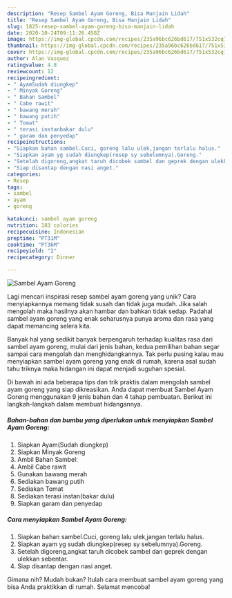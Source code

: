 ```yaml
---
description: "Resep Sambel Ayam Goreng, Bisa Manjain Lidah"
title: "Resep Sambel Ayam Goreng, Bisa Manjain Lidah"
slug: 1825-resep-sambel-ayam-goreng-bisa-manjain-lidah
date: 2020-10-24T09:11:26.458Z
image: https://img-global.cpcdn.com/recipes/235a96bc626bd617/751x532cq70/sambel-ayam-goreng-foto-resep-utama.jpg
thumbnail: https://img-global.cpcdn.com/recipes/235a96bc626bd617/751x532cq70/sambel-ayam-goreng-foto-resep-utama.jpg
cover: https://img-global.cpcdn.com/recipes/235a96bc626bd617/751x532cq70/sambel-ayam-goreng-foto-resep-utama.jpg
author: Alan Vasquez
ratingvalue: 4.8
reviewcount: 12
recipeingredient:
- " AyamSudah diungkep"
- " Minyak Goreng"
- " Bahan Sambel"
- " Cabe rawit"
- " bawang merah"
- " bawang putih"
- " Tomat"
- " terasi instanbakar dulu"
- " garam dan penyedap"
recipeinstructions:
- "Siapkan bahan sambel.Cuci, goreng lalu ulek,jangan terlalu halus."
- "Siapkan ayam yg sudah diungkep(resep sy sebelumnya).Goreng."
- "Setelah digoreng,angkat taruh dicobek sambel dan geprek dengan ulekkan sebentar."
- "Siap disantap dengan nasi anget."
categories:
- Resep
tags:
- sambel
- ayam
- goreng

katakunci: sambel ayam goreng 
nutrition: 183 calories
recipecuisine: Indonesian
preptime: "PT31M"
cooktime: "PT36M"
recipeyield: "2"
recipecategory: Dinner

---
```



![Sambel Ayam Goreng](https://img-global.cpcdn.com/recipes/235a96bc626bd617/751x532cq70/sambel-ayam-goreng-foto-resep-utama.jpg)

Lagi mencari inspirasi resep sambel ayam goreng yang unik? Cara menyiapkannya memang tidak susah dan tidak juga mudah. Jika salah mengolah maka hasilnya akan hambar dan bahkan tidak sedap. Padahal sambel ayam goreng yang enak seharusnya punya aroma dan rasa yang dapat memancing selera kita.



Banyak hal yang sedikit banyak berpengaruh terhadap kualitas rasa dari sambel ayam goreng, mulai dari jenis bahan, kedua pemilihan bahan segar sampai cara mengolah dan menghidangkannya. Tak perlu pusing kalau mau menyiapkan sambel ayam goreng yang enak di rumah, karena asal sudah tahu triknya maka hidangan ini dapat menjadi suguhan spesial.


Di bawah ini ada beberapa tips dan trik praktis dalam mengolah sambel ayam goreng yang siap dikreasikan. Anda dapat membuat Sambel Ayam Goreng menggunakan 9 jenis bahan dan 4 tahap pembuatan. Berikut ini langkah-langkah dalam membuat hidangannya.

<!--inarticleads1-->

##### Bahan-bahan dan bumbu yang diperlukan untuk menyiapkan Sambel Ayam Goreng:

1. Siapkan  Ayam(Sudah diungkep)
1. Siapkan  Minyak Goreng
1. Ambil  Bahan Sambel:
1. Ambil  Cabe rawit
1. Gunakan  bawang merah
1. Sediakan  bawang putih
1. Sediakan  Tomat
1. Sediakan  terasi instan(bakar dulu)
1. Siapkan  garam dan penyedap




<!--inarticleads2-->

##### Cara menyiapkan Sambel Ayam Goreng:

1. Siapkan bahan sambel.Cuci, goreng lalu ulek,jangan terlalu halus.
1. Siapkan ayam yg sudah diungkep(resep sy sebelumnya).Goreng.
1. Setelah digoreng,angkat taruh dicobek sambel dan geprek dengan ulekkan sebentar.
1. Siap disantap dengan nasi anget.




Gimana nih? Mudah bukan? Itulah cara membuat sambel ayam goreng yang bisa Anda praktikkan di rumah. Selamat mencoba!
